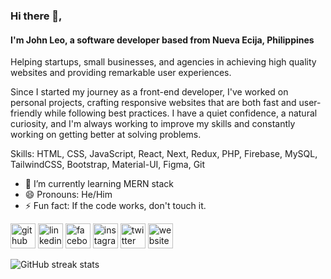 ### Hi there 👋,  
#### I'm John Leo, a software developer based from Nueva Ecija, Philippines
Helping startups, small businesses, and agencies in achieving high quality websites and providing remarkable user experiences.

Since I started my journey as a front-end developer, I've worked on personal projects, crafting responsive websites that are both fast and user-friendly while following best practices. I have a quiet confidence, a natural curiosity, and I'm always working to improve my skills and constantly working on getting better at solving problems.

Skills: HTML, CSS, JavaScript, React, Next, Redux, PHP, Firebase, MySQL, TailwindCSS, Bootstrap, Material-UI, Figma, Git

- 🌱 I’m currently learning MERN stack 
- 😄 Pronouns: He/Him  
- ⚡ Fun fact: If the code works, don't touch it. 


[<img src='https://cdn.jsdelivr.net/npm/simple-icons@3.0.1/icons/github.svg' alt='github' height='40'>](https://github.com/itsJhnL)  [<img src='https://cdn.jsdelivr.net/npm/simple-icons@3.0.1/icons/linkedin.svg' alt='linkedin' height='40'>](https://www.linkedin.com/in/https://www.linkedin.com/in/johnleobruno//)  [<img src='https://cdn.jsdelivr.net/npm/simple-icons@3.0.1/icons/facebook.svg' alt='facebook' height='40'>](https://www.facebook.com/https://www.facebook.com/LeoXyRDG/)  [<img src='https://cdn.jsdelivr.net/npm/simple-icons@3.0.1/icons/instagram.svg' alt='instagram' height='40'>](https://www.instagram.com/https://www.instagram.com/janggodev//)  [<img src='https://cdn.jsdelivr.net/npm/simple-icons@3.0.1/icons/twitter.svg' alt='twitter' height='40'>](https://twitter.com/https://twitter.com/LeoXyRealDeal)  [<img src='https://cdn.jsdelivr.net/npm/simple-icons@3.0.1/icons/icloud.svg' alt='website' height='40'>](https://janggo-dev.vercel.app/)  

![GitHub streak stats](https://streak-stats.demolab.com/?user=itsJhnL)  

